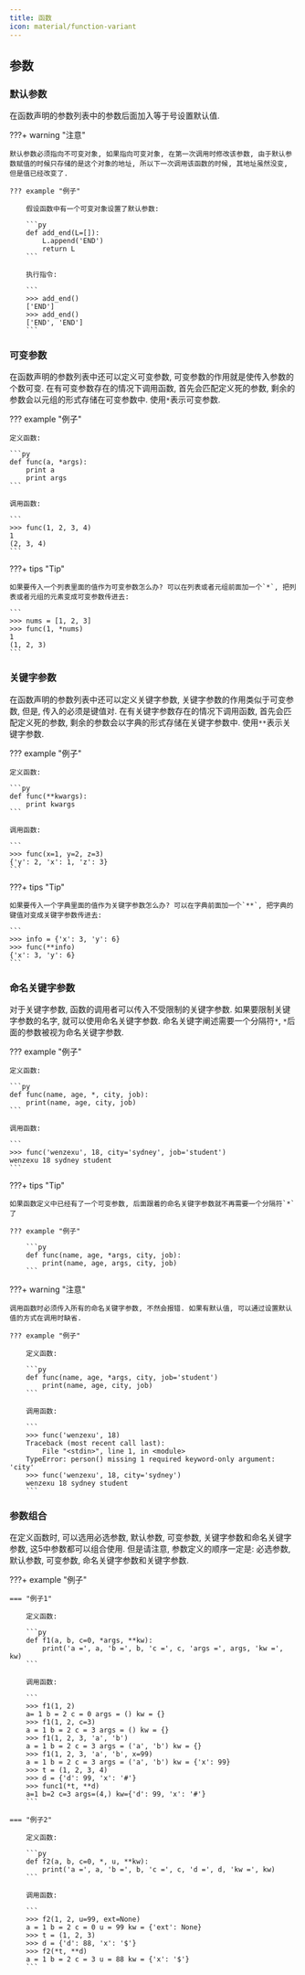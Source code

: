 ```yaml
---
title: 函数
icon: material/function-variant
---
```


## 参数

### 默认参数

在函数声明的参数列表中的参数后面加入等于号设置默认值. 

???+ warning "注意"

    默认参数必须指向不可变对象, 如果指向可变对象, 在第一次调用时修改该参数, 由于默认参数赋值的时候只存储的是这个对象的地址, 所以下一次调用该函数的时候, 其地址虽然没变, 但是值已经改变了. 

    ??? example "例子"

        假设函数中有一个可变对象设置了默认参数:

        ```py
        def add_end(L=[]):
            L.append('END')
            return L
        ```

        执行指令:

        ```
        >>> add_end()
        ['END']
        >>> add_end()
        ['END', 'END']
        ```

### 可变参数

在函数声明的参数列表中还可以定义可变参数, 可变参数的作用就是使传入参数的个数可变. 在有可变参数存在的情况下调用函数, 首先会匹配定义死的参数, 剩余的参数会以元组的形式存储在可变参数中. 使用`*`表示可变参数. 

??? example "例子"

    定义函数: 

    ```py
    def func(a, *args):
        print a
        print args
    ```

    调用函数: 

    ```
    >>> func(1, 2, 3, 4)
    1
    (2, 3, 4)
    ```

???+ tips "Tip"

    如果要传入一个列表里面的值作为可变参数怎么办? 可以在列表或者元组前面加一个`*`, 把列表或者元组的元素变成可变参数传进去:    

    ```
    >>> nums = [1, 2, 3]
    >>> func(1, *nums)
    1
    (1, 2, 3)
    ```

### 关键字参数

在函数声明的参数列表中还可以定义关键字参数, 关键字参数的作用类似于可变参数, 但是, 传入的必须是键值对. 在有关键字参数存在的情况下调用函数, 首先会匹配定义死的参数, 剩余的参数会以字典的形式存储在关键字参数中. 使用`**`表示关键字参数. 

??? example "例子"

    定义函数: 

    ```py
    def func(**kwargs):
        print kwargs
    ```

    调用函数: 

    ```
    >>> func(x=1, y=2, z=3)
    {'y': 2, 'x': 1, 'z': 3}
    ```

???+ tips "Tip"

    如果要传入一个字典里面的值作为关键字参数怎么办? 可以在字典前面加一个`**`, 把字典的键值对变成关键字参数传进去:    

    ```
    >>> info = {'x': 3, 'y': 6}
    >>> func(**info)
    {'x': 3, 'y': 6}
    ```

### 命名关键字参数

对于关键字参数, 函数的调用者可以传入不受限制的关键字参数. 如果要限制关键字参数的名字, 就可以使用命名关键字参数. 命名关键字阐述需要一个分隔符`*`, `*`后面的参数被视为命名关键字参数. 

??? example "例子"

    定义函数: 

    ```py
    def func(name, age, *, city, job):
        print(name, age, city, job)
    ```

    调用函数: 

    ```
    >>> func('wenzexu', 18, city='sydney', job='student')
    wenzexu 18 sydney student
    ```

???+ tips "Tip"

    如果函数定义中已经有了一个可变参数, 后面跟着的命名关键字参数就不再需要一个分隔符`*`了

    ??? example "例子"

        ```py
        def func(name, age, *args, city, job):
            print(name, age, args, city, job)
        ```

???+ warning "注意"

    调用函数时必须传入所有的命名关键字参数, 不然会报错. 如果有默认值, 可以通过设置默认值的方式在调用时缺省.

    ??? example "例子"

        定义函数: 

        ```py
        def func(name, age, *args, city, job='student')
            print(name, age, city, job)
        ```

        调用函数: 

        ```
        >>> func('wenzexu', 18)
        Traceback (most recent call last):
            File "<stdin>", line 1, in <module>
        TypeError: person() missing 1 required keyword-only argument: 'city'
        >>> func('wenzexu', 18, city='sydney')
        wenzexu 18 sydney student
        ```

### 参数组合

在定义函数时, 可以选用必选参数, 默认参数, 可变参数, 关键字参数和命名关键字参数, 这5中参数都可以组合使用. 但是请注意, 参数定义的顺序一定是: 必选参数, 默认参数, 可变参数, 命名关键字参数和关键字参数.

???+ example "例子"

    === "例子1"

        定义函数: 

        ```py
        def f1(a, b, c=0, *args, **kw):
            print('a =', a, 'b =', b, 'c =', c, 'args =', args, 'kw =', kw)
        ```

        调用函数: 

        ```
        >>> f1(1, 2)
        a= 1 b = 2 c = 0 args = () kw = {}
        >>> f1(1, 2, c=3)
        a = 1 b = 2 c = 3 args = () kw = {}
        >>> f1(1, 2, 3, 'a', 'b')
        a = 1 b = 2 c = 3 args = ('a', 'b') kw = {}
        >>> f1(1, 2, 3, 'a', 'b', x=99)
        a = 1 b = 2 c = 3 args = ('a', 'b') kw = {'x': 99}
        >>> t = (1, 2, 3, 4)
        >>> d = {'d': 99, 'x': '#'}
        >>> func1(*t, **d)
        a=1 b=2 c=3 args=(4,) kw={'d': 99, 'x': '#'}
        ```

    === "例子2"

        定义函数: 

        ```py
        def f2(a, b, c=0, *, u, **kw):
            print('a =', a, 'b =', b, 'c =', c, 'd =', d, 'kw =', kw)
        ```

        调用函数: 

        ```
        >>> f2(1, 2, u=99, ext=None)
        a = 1 b = 2 c = 0 u = 99 kw = {'ext': None}
        >>> t = (1, 2, 3)
        >>> d = {'d': 88, 'x': '$'}
        >>> f2(*t, **d)
        a = 1 b = 2 c = 3 u = 88 kw = {'x': '$'}
        ```

[^1]: 函数的参数. (n.d.). Retrieved June 13, 2024, from https://www.liaoxuefeng.com/wiki/1016959663602400/1017261630425888
[^2]: n3xtchen. (2014, August 8). Python 优雅的使用参数—可变参数（*args & **kwargs). https://n3xtchen.github.io/n3xtchen/python/2014/08/08/python-args-and-kwargs/